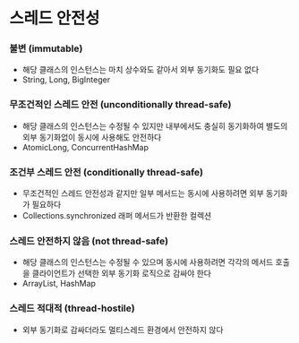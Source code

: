 # 스레드 안전성
### 불변 (immutable)
* 해당 클래스의 인스턴스는 마치 상수와도 같아서 외부 동기화도 필요 없다
* String, Long, BigInteger

### 무조건적인 스레드 안전 (unconditionally thread-safe)
* 해당 클래스의 인스턴스는 수정될 수 있지만 내부에서도 충실히 동기화하여 별도의 외부 동기화없이 동시에 사용해도 안전하다
* AtomicLong, ConcurrentHashMap

### 조건부 스레드 안전 (conditionally thread-safe)
* 무조건적인 스레드 안전성과 같지만 일부 메서드는 동시에 사용하려면 외부 동기화가 필요하다
* Collections.synchronized 래퍼 메서드가 반환한 컬렉션

### 스레드 안전하지 않음 (not thread-safe)
* 해당 클래스의 인스턴스는 수정될 수 있으며 동시에 사용하려면 각각의 메서드 호출을 클라이언트가 선택한 외부 동기화 로직으로 감싸야 한다
* ArrayList, HashMap

### 스레드 적대적 (thread-hostile)
* 외부 동기화로 감싸더라도 멀티스레드 환경에서 안전하지 않다
